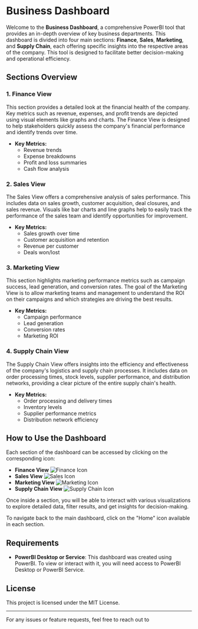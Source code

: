 # Business Dashboard

Welcome to the **Business Dashboard**, a comprehensive PowerBI tool that provides an in-depth overview of key business departments. This dashboard is divided into four main sections: **Finance**, **Sales**, **Marketing**, and **Supply Chain**, each offering specific insights into the respective areas of the company. This tool is designed to facilitate better decision-making and operational efficiency.

## Sections Overview

### 1. **Finance View**
This section provides a detailed look at the financial health of the company. Key metrics such as revenue, expenses, and profit trends are depicted using visual elements like graphs and charts. The Finance View is designed to help stakeholders quickly assess the company's financial performance and identify trends over time.

- **Key Metrics:**
  - Revenue trends
  - Expense breakdowns
  - Profit and loss summaries
  - Cash flow analysis

### 2. **Sales View**
The Sales View offers a comprehensive analysis of sales performance. This includes data on sales growth, customer acquisition, deal closures, and sales revenue. Visuals like bar charts and line graphs help to easily track the performance of the sales team and identify opportunities for improvement.

- **Key Metrics:**
  - Sales growth over time
  - Customer acquisition and retention
  - Revenue per customer
  - Deals won/lost

### 3. **Marketing View**
This section highlights marketing performance metrics such as campaign success, lead generation, and conversion rates. The goal of the Marketing View is to allow marketing teams and management to understand the ROI on their campaigns and which strategies are driving the best results.

- **Key Metrics:**
  - Campaign performance
  - Lead generation
  - Conversion rates
  - Marketing ROI

### 4. **Supply Chain View**
The Supply Chain View offers insights into the efficiency and effectiveness of the company's logistics and supply chain processes. It includes data on order processing times, stock levels, supplier performance, and distribution networks, providing a clear picture of the entire supply chain's health.

- **Key Metrics:**
  - Order processing and delivery times
  - Inventory levels
  - Supplier performance metrics
  - Distribution network efficiency

## How to Use the Dashboard

Each section of the dashboard can be accessed by clicking on the corresponding icon:
- **Finance View** ![Finance Icon](path/to/finance_icon)
- **Sales View** ![Sales Icon](path/to/sales_icon)
- **Marketing View** ![Marketing Icon](path/to/marketing_icon)
- **Supply Chain View** ![Supply Chain Icon](path/to/supply_chain_icon)

Once inside a section, you will be able to interact with various visualizations to explore detailed data, filter results, and get insights for decision-making.

To navigate back to the main dashboard, click on the "Home" icon available in each section.

## Requirements

- **PowerBI Desktop or Service**: This dashboard was created using PowerBI. To view or interact with it, you will need access to PowerBI Desktop or PowerBI Service.

## License

This project is licensed under the MIT License.

---
For any issues or feature requests, feel free to reach out to
